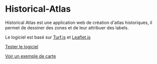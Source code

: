 # Historical-Atlas

Historical Atlas est une application web de création d'atlas historiques, il permet de dessiner des zones et de leur attribuer des labels.

Le logiciel est basé sur [Turf.js](https://turfjs.org/) et [Leaflet.js](https://leafletjs.com/)

[Tester le logiciel](http://dataexplorer.hd.free.fr/HistoAtlas/index.html)

[Voir un exemple de carte](http://dataexplorer.hd.free.fr/HistoAtlas/index.html?file=Europe1300)
